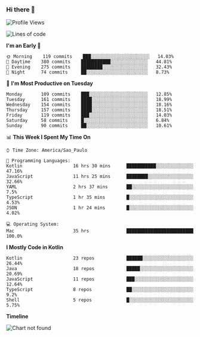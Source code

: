 ### Hi there 👋

<!--
**fernandonogueira/fernandonogueira** is a ✨ _special_ ✨ repository because its `README.md` (this file) appears on your GitHub profile.

Here are some ideas to get you started:

- 🔭 I’m currently working on ...
- 🌱 I’m currently learning ...
- 👯 I’m looking to collaborate on ...
- 🤔 I’m looking for help with ...
- 💬 Ask me about ...
- 📫 How to reach me: ...
- 😄 Pronouns: ...
- ⚡ Fun fact: ...
-->

<!--START_SECTION:waka-->
![Profile Views](http://img.shields.io/badge/Profile%20Views-180-blue)

![Lines of code](https://img.shields.io/badge/From%20Hello%20World%20I%27ve%20Written-5.0%20million%20lines%20of%20code-blue)

**I'm an Early 🐤** 

```text
🌞 Morning    119 commits    ███░░░░░░░░░░░░░░░░░░░░░░   14.03% 
🌆 Daytime    380 commits    ███████████░░░░░░░░░░░░░░   44.81% 
🌃 Evening    275 commits    ████████░░░░░░░░░░░░░░░░░   32.43% 
🌙 Night      74 commits     ██░░░░░░░░░░░░░░░░░░░░░░░   8.73%

```
📅 **I'm Most Productive on Tuesday** 

```text
Monday       109 commits    ███░░░░░░░░░░░░░░░░░░░░░░   12.85% 
Tuesday      161 commits    ████░░░░░░░░░░░░░░░░░░░░░   18.99% 
Wednesday    154 commits    ████░░░░░░░░░░░░░░░░░░░░░   18.16% 
Thursday     157 commits    ████░░░░░░░░░░░░░░░░░░░░░   18.51% 
Friday       119 commits    ███░░░░░░░░░░░░░░░░░░░░░░   14.03% 
Saturday     58 commits     █░░░░░░░░░░░░░░░░░░░░░░░░   6.84% 
Sunday       90 commits     ██░░░░░░░░░░░░░░░░░░░░░░░   10.61%

```


📊 **This Week I Spent My Time On** 

```text
⌚︎ Time Zone: America/Sao_Paulo

💬 Programming Languages: 
Kotlin                   16 hrs 30 mins      ███████████░░░░░░░░░░░░░░   47.16% 
JavaScript               11 hrs 25 mins      ████████░░░░░░░░░░░░░░░░░   32.66% 
YAML                     2 hrs 37 mins       ██░░░░░░░░░░░░░░░░░░░░░░░   7.5% 
TypeScript               1 hr 35 mins        █░░░░░░░░░░░░░░░░░░░░░░░░   4.53% 
JSON                     1 hr 24 mins        █░░░░░░░░░░░░░░░░░░░░░░░░   4.02%

💻 Operating System: 
Mac                      35 hrs              █████████████████████████   100.0%

```

**I Mostly Code in Kotlin** 

```text
Kotlin                   23 repos            ██████░░░░░░░░░░░░░░░░░░░   26.44% 
Java                     18 repos            █████░░░░░░░░░░░░░░░░░░░░   20.69% 
JavaScript               11 repos            ███░░░░░░░░░░░░░░░░░░░░░░   12.64% 
TypeScript               8 repos             ██░░░░░░░░░░░░░░░░░░░░░░░   9.2% 
Shell                    5 repos             █░░░░░░░░░░░░░░░░░░░░░░░░   5.75%

```


**Timeline**

![Chart not found](https://github.com/fernandonogueira/fernandonogueira/blob/master/charts/bar_graph.png) 


<!--END_SECTION:waka-->
